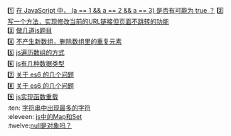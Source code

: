 :one: [在 JavaScript 中， (a == 1 && a == 2 && a == 3) 是否有可能为 true ？](https://github.com/Eveveen/fe-study/blob/master/js/01.equal.js) 
:two: [写一个方法，实现修改当前的URL链接但页面不跳转的功能](https://github.com/Eveveen/fe-study/blob/master/js/02.url.js)   
:three: [做几道js题目](https://github.com/Eveveen/fe-study/blob/master/js/03.question.js)   
:four: [不产生新数组，删除数组里的重复元素](https://github.com/Eveveen/fe-study/blob/master/js/04.removeDuplicates.js)  
:five: [js遍历数组的方式](https://github.com/Eveveen/fe-study/blob/master/js/05.array.md)   
:six: [js有几种数据类型](https://github.com/Eveveen/fe-study/blob/master/js/06.dataType.md)   
:seven: [关于 es6 的几个问题](https://github.com/Eveveen/fe-study/blob/master/js/07.es6-1.md)  
:eight: [关于 es6 的几个问题](https://github.com/Eveveen/fe-study/blob/master/js/08.es6-2.md)   
:nine: [js实现函数重载](https://github.com/Eveveen/fe-study/blob/master/js/09.overload.md)    
:ten: [字符串中出现最多的字符](https://github.com/Eveveen/fe-study/blob/master/js/10.max.js)   
:eleveen: [js中的Map和Set](https://github.com/Eveveen/fe-study/blob/master/js/11.map-set.md)   
:twelve:[null是对象吗？](https://github.com/Eveveen/fe-study/blob/master/js/12.null.md)   
